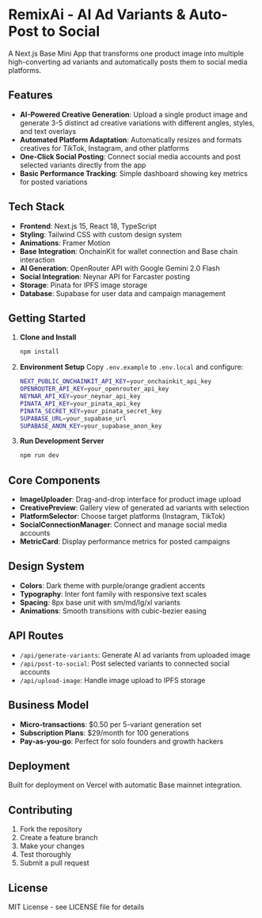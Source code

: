 # RemixAi - AI Ad Variants & Auto-Post to Social

A Next.js Base Mini App that transforms one product image into multiple high-converting ad variants and automatically posts them to social media platforms.

## Features

- **AI-Powered Creative Generation**: Upload a single product image and generate 3-5 distinct ad creative variations with different angles, styles, and text overlays
- **Automated Platform Adaptation**: Automatically resizes and formats creatives for TikTok, Instagram, and other platforms
- **One-Click Social Posting**: Connect social media accounts and post selected variants directly from the app
- **Basic Performance Tracking**: Simple dashboard showing key metrics for posted variations

## Tech Stack

- **Frontend**: Next.js 15, React 18, TypeScript
- **Styling**: Tailwind CSS with custom design system
- **Animations**: Framer Motion
- **Base Integration**: OnchainKit for wallet connection and Base chain interaction
- **AI Generation**: OpenRouter API with Google Gemini 2.0 Flash
- **Social Integration**: Neynar API for Farcaster posting
- **Storage**: Pinata for IPFS image storage
- **Database**: Supabase for user data and campaign management

## Getting Started

1. **Clone and Install**
   ```bash
   npm install
   ```

2. **Environment Setup**
   Copy `.env.example` to `.env.local` and configure:
   ```bash
   NEXT_PUBLIC_ONCHAINKIT_API_KEY=your_onchainkit_api_key
   OPENROUTER_API_KEY=your_openrouter_api_key
   NEYNAR_API_KEY=your_neynar_api_key
   PINATA_API_KEY=your_pinata_api_key
   PINATA_SECRET_KEY=your_pinata_secret_key
   SUPABASE_URL=your_supabase_url
   SUPABASE_ANON_KEY=your_supabase_anon_key
   ```

3. **Run Development Server**
   ```bash
   npm run dev
   ```

## Core Components

- **ImageUploader**: Drag-and-drop interface for product image upload
- **CreativePreview**: Gallery view of generated ad variants with selection
- **PlatformSelector**: Choose target platforms (Instagram, TikTok)
- **SocialConnectionManager**: Connect and manage social media accounts
- **MetricCard**: Display performance metrics for posted campaigns

## Design System

- **Colors**: Dark theme with purple/orange gradient accents
- **Typography**: Inter font family with responsive text scales
- **Spacing**: 8px base unit with sm/md/lg/xl variants
- **Animations**: Smooth transitions with cubic-bezier easing

## API Routes

- `/api/generate-variants`: Generate AI ad variants from uploaded image
- `/api/post-to-social`: Post selected variants to connected social accounts
- `/api/upload-image`: Handle image upload to IPFS storage

## Business Model

- **Micro-transactions**: $0.50 per 5-variant generation set
- **Subscription Plans**: $29/month for 100 generations
- **Pay-as-you-go**: Perfect for solo founders and growth hackers

## Deployment

Built for deployment on Vercel with automatic Base mainnet integration.

## Contributing

1. Fork the repository
2. Create a feature branch
3. Make your changes
4. Test thoroughly
5. Submit a pull request

## License

MIT License - see LICENSE file for details
